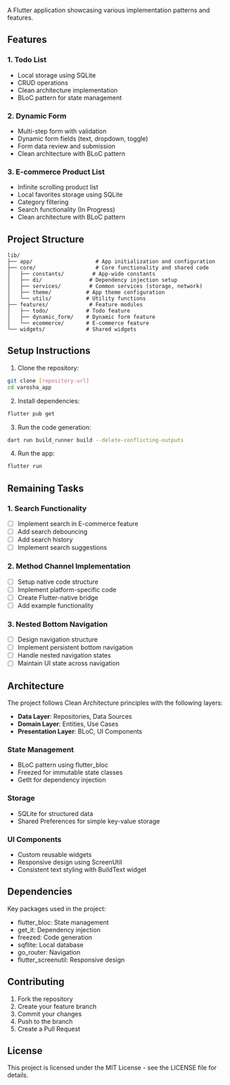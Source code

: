
A Flutter application showcasing various implementation patterns and features.

## Features

### 1. Todo List
- Local storage using SQLite
- CRUD operations
- Clean architecture implementation
- BLoC pattern for state management

### 2. Dynamic Form
- Multi-step form with validation
- Dynamic form fields (text, dropdown, toggle)
- Form data review and submission
- Clean architecture with BLoC pattern

### 3. E-commerce Product List
- Infinite scrolling product list
- Local favorites storage using SQLite
- Category filtering
- Search functionality (In Progress)
- Clean architecture with BLoC pattern

## Project Structure

```
lib/
├── app/                    # App initialization and configuration
├── core/                   # Core functionality and shared code
│   ├── constants/         # App-wide constants
│   ├── di/               # Dependency injection setup
│   ├── services/         # Common services (storage, network)
│   ├── theme/           # App theme configuration
│   └── utils/           # Utility functions
├── features/             # Feature modules
│   ├── todo/            # Todo feature
│   ├── dynamic_form/    # Dynamic form feature
│   └── ecommerce/       # E-commerce feature
└── widgets/             # Shared widgets
```

## Setup Instructions

1. Clone the repository:
```bash
git clone [repository-url]
cd varosha_app
```

2. Install dependencies:
```bash
flutter pub get
```

3. Run the code generation:
```bash
dart run build_runner build --delete-conflicting-outputs
```

4. Run the app:
```bash
flutter run
```

## Remaining Tasks

### 1. Search Functionality
- [ ] Implement search in E-commerce feature
- [ ] Add search debouncing
- [ ] Add search history
- [ ] Implement search suggestions

### 2. Method Channel Implementation
- [ ] Setup native code structure
- [ ] Implement platform-specific code
- [ ] Create Flutter-native bridge
- [ ] Add example functionality

### 3. Nested Bottom Navigation
- [ ] Design navigation structure
- [ ] Implement persistent bottom navigation
- [ ] Handle nested navigation states
- [ ] Maintain UI state across navigation

## Architecture

The project follows Clean Architecture principles with the following layers:
- **Data Layer**: Repositories, Data Sources
- **Domain Layer**: Entities, Use Cases
- **Presentation Layer**: BLoC, UI Components

### State Management
- BLoC pattern using flutter_bloc
- Freezed for immutable state classes
- GetIt for dependency injection

### Storage
- SQLite for structured data
- Shared Preferences for simple key-value storage

### UI Components
- Custom reusable widgets
- Responsive design using ScreenUtil
- Consistent text styling with BuildText widget

## Dependencies

Key packages used in the project:
- flutter_bloc: State management
- get_it: Dependency injection
- freezed: Code generation
- sqflite: Local database
- go_router: Navigation
- flutter_screenutil: Responsive design

## Contributing

1. Fork the repository
2. Create your feature branch
3. Commit your changes
4. Push to the branch
5. Create a Pull Request

## License

This project is licensed under the MIT License - see the LICENSE file for details.

